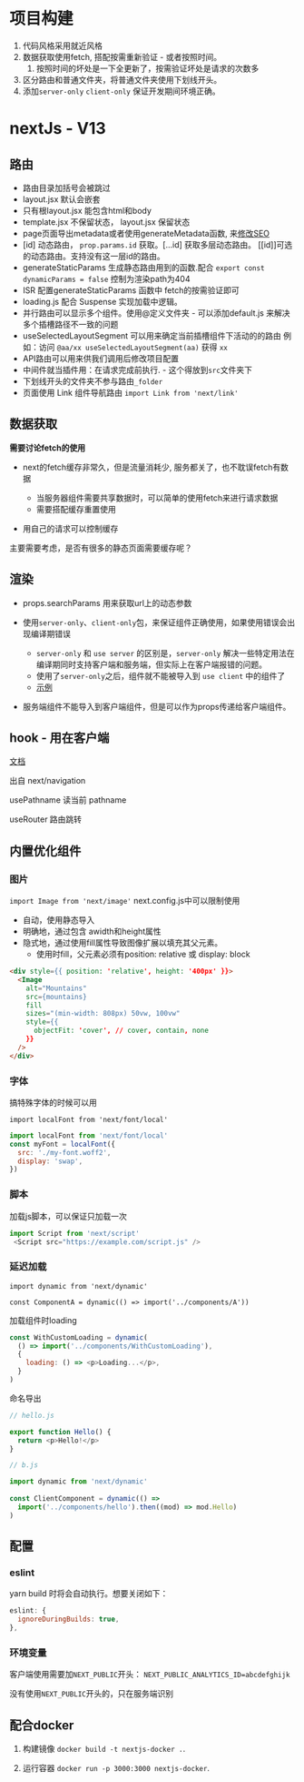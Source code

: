 # 项目构建

1. 代码风格采用就近风格
2. 数据获取使用fetch, 搭配按需重新验证 - 或者按照时间。
   1. 按照时间的坏处是一下全更新了，按需验证坏处是请求的次数多
3. 区分路由和普通文件夹，将普通文件夹使用下划线开头。
4. 添加`server-only` `client-only` 保证开发期间环境正确。



# nextJs - V13

## 路由
* 路由目录加括号会被跳过
* layout.jsx 默认会嵌套
* 只有根layout.jsx 能包含html和body
* template.jsx 不保留状态， layout.jsx 保留状态
* page页面导出metadata或者使用generateMetadata函数, 来[修改SEO](https://nextjs.org/docs/app/building-your-application/optimizing/metadata)
* [id] 动态路由， `prop.params.id` 获取。[...id] 获取多层动态路由。 [[id]]可选的动态路由。支持没有这一层id的路由。
* generateStaticParams 生成静态路由用到的函数.配合 `export const dynamicParams = false` 控制为渲染path为404
* ISR 配置generateStaticParams 函数中 fetch的按需验证即可
* loading.js 配合 Suspense 实现加载中逻辑。
* 并行路由可以显示多个组件。使用@定义文件夹 - 可以添加default.js 来解决多个插槽路径不一致的问题
* useSelectedLayoutSegment 可以用来确定当前插槽组件下活动的的路由 例如：访问 `@aa/xx useSelectedLayoutSegment(aa)` 获得 `xx`
* API路由可以用来供我们调用后修改项目配置
* 中间件就当插件用：在请求完成前执行. - 这个得放到`src`文件夹下
* 下划线开头的文件夹不参与路由`_folder`
* 页面使用 Link 组件导航路由 `import Link from 'next/link'`

## 数据获取

**需要讨论fetch的使用**

* next的fetch缓存非常久，但是流量消耗少, 服务都关了，也不耽误fetch有数据 
  * 当服务器组件需要共享数据时，可以简单的使用fetch来进行请求数据 
  * 需要搭配缓存重置使用

* 用自己的请求可以控制缓存

主要需要考虑，是否有很多的静态页面需要缓存呢？

## 渲染

* props.searchParams 用来获取url上的动态参数

* 使用`server-only`、`client-only`包，来保证组件正确使用，如果使用错误会出现编译期错误
  * `server-only` 和 `use server` 的区别是，`server-only` 解决一些特定用法在编译期同时支持客户端和服务端，但实际上在客户端报错的问题。
  * 使用了`server-only`之后，组件就不能被导入到 `use client` 中的组件了
  * [示例](https://nextjs.org/docs/app/building-your-application/rendering/composition-patterns#keeping-server-only-code-out-of-the-client-environment)

* 服务端组件不能导入到客户端组件，但是可以作为props传递给客户端组件。

## hook - 用在客户端

[文档](https://nextjs.org/docs/app/api-reference/functions/use-pathname)

出自 next/navigation

usePathname 读当前 pathname

useRouter 路由跳转

## 内置优化组件

### 图片

`import Image from 'next/image'` next.config.js中可以限制使用

* 自动，使用静态导入
* 明确地，通过包含 awidth和height属性
* 隐式地，通过使用fill属性导致图像扩展以填充其父元素。
  * 使用时fill，父元素必须有position: relative 或 display: block

```html
<div style={{ position: 'relative', height: '400px' }}>
  <Image
    alt="Mountains"
    src={mountains}
    fill
    sizes="(min-width: 808px) 50vw, 100vw"
    style={{
      objectFit: 'cover', // cover, contain, none
    }}
  />
</div>
```

### 字体

搞特殊字体的时候可以用

`import localFont from 'next/font/local'`

```js
import localFont from 'next/font/local'
const myFont = localFont({
  src: './my-font.woff2',
  display: 'swap',
})
```

### 脚本

加载js脚本，可以保证只加载一次

```js
import Script from 'next/script'
 <Script src="https://example.com/script.js" />
```

### 延迟加载

`import dynamic from 'next/dynamic'`

`const ComponentA = dynamic(() => import('../components/A'))`

加载组件时loading

```js
const WithCustomLoading = dynamic(
  () => import('../components/WithCustomLoading'),
  {
    loading: () => <p>Loading...</p>,
  }
)
```

命名导出

```js
// hello.js 

export function Hello() {
  return <p>Hello!</p>
}

// b.js

import dynamic from 'next/dynamic'
 
const ClientComponent = dynamic(() =>
  import('../components/hello').then((mod) => mod.Hello)
)
```

## 配置

### eslint

yarn build 时将会自动执行。想要关闭如下：

```js
eslint: {
  ignoreDuringBuilds: true,
},
```

### 环境变量 

客户端使用需要加`NEXT_PUBLIC`开头： `NEXT_PUBLIC_ANALYTICS_ID=abcdefghijk`

没有使用`NEXT_PUBLIC`开头的，只在服务端识别


## 配合docker

1. 构建镜像 `docker build -t nextjs-docker .`.

2. 运行容器 `docker run -p 3000:3000 nextjs-docker`.